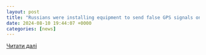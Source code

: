 ```yaml
---
layout: post
title: "Russians were installing equipment to send false GPS signals on the tower hit in the Black Sea - Pletenchuk | УНН"
date: 2024-08-10 19:44:07 +0000
categories: [news]
---
```


[Читати далі](https://unn.ua/en/news/russians-were-installing-equipment-to-send-false-gps-signals-on-the-tower-hit-in-the-black-sea-pletenchuk)
